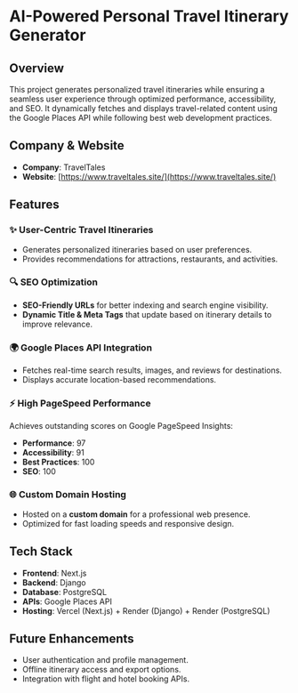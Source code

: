 # AI-Powered Personal Travel Itinerary Generator

## Overview

This project generates personalized travel itineraries while ensuring a seamless user experience through optimized performance, accessibility, and SEO. It dynamically fetches and displays travel-related content using the Google Places API while following best web development practices.

## Company & Website

- **Company**: TravelTales
- **Website**: [https://www.traveltales.site/](https://www.traveltales.site/)

## Features

### ✨ User-Centric Travel Itineraries

- Generates personalized itineraries based on user preferences.
- Provides recommendations for attractions, restaurants, and activities.

### 🔍 SEO Optimization

- **SEO-Friendly URLs** for better indexing and search engine visibility.
- **Dynamic Title & Meta Tags** that update based on itinerary details to improve relevance.

### 🌍 Google Places API Integration

- Fetches real-time search results, images, and reviews for destinations.
- Displays accurate location-based recommendations.

### ⚡ High PageSpeed Performance

Achieves outstanding scores on Google PageSpeed Insights:

- **Performance**: 97
- **Accessibility**: 91
- **Best Practices**: 100
- **SEO**: 100

### 🌐 Custom Domain Hosting

- Hosted on a **custom domain** for a professional web presence.
- Optimized for fast loading speeds and responsive design.

## Tech Stack

- **Frontend**: Next.js
- **Backend**: Django
- **Database**: PostgreSQL
- **APIs**: Google Places API
- **Hosting**: Vercel (Next.js) + Render (Django) + Render (PostgreSQL)

## Future Enhancements

- User authentication and profile management.
- Offline itinerary access and export options.
- Integration with flight and hotel booking APIs.


